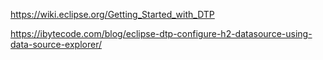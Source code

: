 https://wiki.eclipse.org/Getting_Started_with_DTP

https://ibytecode.com/blog/eclipse-dtp-configure-h2-datasource-using-data-source-explorer/

